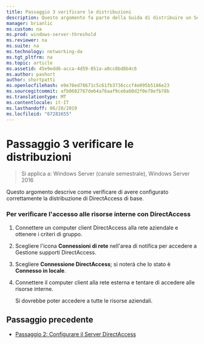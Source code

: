 ```yaml
---
title: Passaggio 3 verificare le distribuzioni
description: Questo argomento fa parte della Guida di distribuire un Server DirectAccess singolo con l'introduzione avvio procedura guidata per Windows Server 2016
manager: brianlic
ms.custom: na
ms.prod: windows-server-threshold
ms.reviewer: na
ms.suite: na
ms.technology: networking-da
ms.tgt_pltfrm: na
ms.topic: article
ms.assetid: 45e9edd6-acca-4d59-851a-a0cc8bd8b4c6
ms.author: pashort
author: shortpatti
ms.openlocfilehash: e9e78ed78671c5c61fb3736cccf4e095b5186e23
ms.sourcegitcommit: afb0602767de64a76aaf9ce6a60d2f0e78efb78b
ms.translationtype: MT
ms.contentlocale: it-IT
ms.lasthandoff: 06/20/2019
ms.locfileid: "67281655"
---
```

# <a name="step-3-verify-deployments"></a>Passaggio 3 verificare le distribuzioni

>Si applica a: Windows Server (canale semestrale), Windows Server 2016

Questo argomento descrive come verificare di avere configurato correttamente la distribuzione di DirectAccess di base.  
  
### <a name="to-verify-access-to-internal-resources-through-directaccess"></a>Per verificare l'accesso alle risorse interne con DirectAccess  
  
1.  Connettere un computer client DirectAccess alla rete aziendale e ottenere i criteri di gruppo.  
  
2.  Scegliere l'icona **Connessioni di rete** nell'area di notifica per accedere a Gestione supporti DirectAccess.  
  
3.  Scegliere **Connessione DirectAccess**; si noterà che lo stato è **Connesso in locale**.  
  
4.  Connettere il computer client alla rete esterna e tentare di accedere alle risorse interne.  
  
    Si dovrebbe poter accedere a tutte le risorse aziendali.  
  
## <a name="BKMK_Links"></a>Passaggio precedente  
  
-   [Passaggio 2: Configurare il Server DirectAccess](da-basic-configure-s2-server.md)  
  


